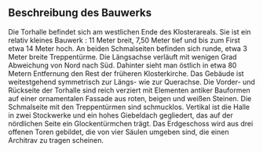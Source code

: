 
## Beschreibung des Bauwerks
Die Torhalle befindet sich am westlichen Ende des Klosterareals. Sie ist ein relativ kleines Bauwerk : 11 Meter breit, 7,50 Meter tief und bis zum First etwa 14 Meter hoch. An beiden Schmalseiten befinden sich runde, etwa 3 Meter breite Treppentürme. Die Längsachse verläuft mit wenigen Grad Abweichung von Nord nach Süd. Dahinter sieht man östlich in etwa 80 Metern Entfernung den Rest der früheren Klosterkirche. Das Gebäude ist weitestgehend symmetrisch zur Längs- wie zur Querachse.
Die Vorder- und  Rückseite der Torhalle sind reich verziert mit Elementen antiker Bauformen auf einer ornamentalen Fassade aus roten, beigen und weißen Steinen. Die Schmalseite mit den Treppentürmen sind schmucklos. Vertikal ist die Halle in zwei Stockwerke und ein hohes Giebeldach gegliedert, das auf der nördlichen Seite ein Glockentürmchen trägt. Das Erdgeschoss wird aus drei offenen Toren gebildet, die von vier Säulen umgeben sind, die einen Architrav zu tragen scheinen. 
